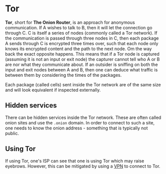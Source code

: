 # Tor

**Tor**, short for **The Onion Router**, is an approach for anonymous
communication. If A wishes to talk to B, then it will let the connection go
through C. C is itself a series of nodes (commonly called a Tor network). If the
communication is passed through three nodes in C, then each package A sends
through C is encrypted three times over, such that each node only knows its
encrypted content and the path to the next node. Om the way back the exact
opposite happens. This means that if a Tor node is captured (assuming it is not
an input or exit node) the capturer cannot tell who A or B are nor what they
communicate about. If an outsider is sniffing on both the input and exit nodes
between A and B, then one can deduce what traffic is between them by considering
the times of the packages.

Each package (called cells) sent inside the Tor network are of the same size and
will look equivalent if inspected externally.

## Hidden services

There can be hidden services inside the Tor network. These are often called
onion sites and use the `.onion` domain. In order to connect to such a site, one
needs to know the onion address - something that is typically not public.

## Using Tor

If using Tor, one's ISP can see that one is using Tor which may raise eyebrows.
However, this can be mitigated by using a [VPN](vpn) to connect to Tor.
